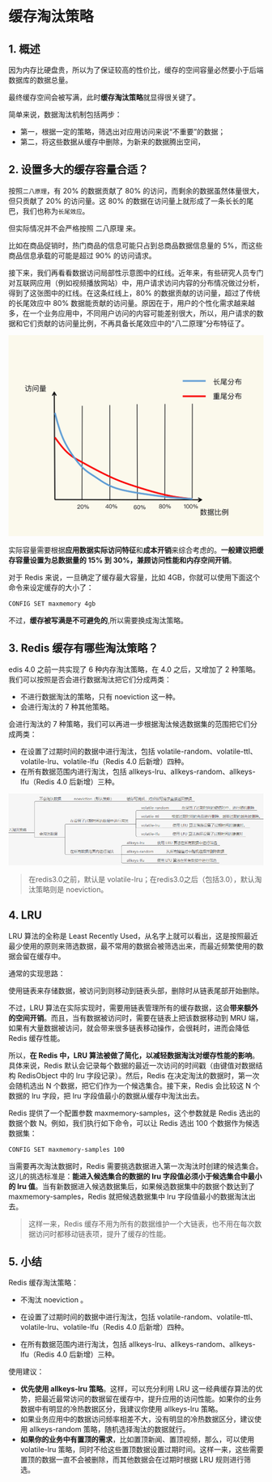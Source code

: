 # 缓存淘汰策略

## 1. 概述

因为内存比硬盘贵，所以为了保证较高的性价比，缓存的空间容量必然要小于后端数据库的数据总量。

最终缓存空间会被写满，此时**缓存淘汰策略**就显得很关键了。

简单来说，数据淘汰机制包括两步：

* 第一，根据一定的策略，筛选出对应用访问来说“不重要”的数据；
* 第二，将这些数据从缓存中删除，为新来的数据腾出空间，



## 2. 设置多大的缓存容量合适？

按照`二八原理`，有 20% 的数据贡献了 80% 的访问，而剩余的数据虽然体量很大，但只贡献了 20% 的访问量。这 80% 的数据在访问量上就形成了一条长长的尾巴，我们也称为`长尾效应`。

但实际情况并不会严格按照 二八原理 来。

比如在商品促销时，热门商品的信息可能只占到总商品数据信息量的 5%，而这些商品信息承载的可能是超过 90% 的访问请求。

接下来，我们再看看数据访问局部性示意图中的红线。近年来，有些研究人员专门对互联网应用（例如视频播放网站）中，用户请求访问内容的分布情况做过分析，得到了这张图中的红线。在这条红线上，80% 的数据贡献的访问量，超过了传统的长尾效应中 80% 数据能贡献的访问量。原因在于，用户的个性化需求越来越多，在一个业务应用中，不同用户访问的内容可能差别很大，所以，用户请求的数据和它们贡献的访问量比例，不再具备长尾效应中的“八二原理”分布特征了。

![](assets/二八原理.webp)



实际容量需要根据**应用数据实际访问特征**和**成本开销**来综合考虑的。**一般建议把缓存容量设置为总数据量的 15% 到 30%，兼顾访问性能和内存空间开销**。

对于 Redis 来说，一旦确定了缓存最大容量，比如 4GB，你就可以使用下面这个命令来设定缓存的大小了：

```sh
CONFIG SET maxmemory 4gb
```



不过，**缓存被写满是不可避免的**,所以需要换成淘汰策略。

## 3. Redis 缓存有哪些淘汰策略？

edis 4.0 之前一共实现了 6 种内存淘汰策略，在 4.0 之后，又增加了 2 种策略。我们可以按照是否会进行数据淘汰把它们分成两类：

* 不进行数据淘汰的策略，只有 noeviction 这一种。
* 会进行淘汰的 7 种其他策略。

会进行淘汰的 7 种策略，我们可以再进一步根据淘汰候选数据集的范围把它们分成两类：

* 在设置了过期时间的数据中进行淘汰，包括 volatile-random、volatile-ttl、volatile-lru、volatile-lfu（Redis  4.0 后新增）四种。
* 在所有数据范围内进行淘汰，包括 allkeys-lru、allkeys-random、allkeys-lfu（Redis 4.0 后新增）三种。

![](assets/淘汰策略.png)



> 在redis3.0之前，默认是 volatile-lru；在redis3.0之后（包括3.0），默认淘汰策略则是 noeviction。



## 4. LRU

LRU 算法的全称是 Least Recently Used，从名字上就可以看出，这是按照最近最少使用的原则来筛选数据，最不常用的数据会被筛选出来，而最近频繁使用的数据会留在缓存中。

通常的实现思路：

使用链表来存储数据，被访问到则移动到链表头部，删除时从链表尾部开始删除。

不过，LRU 算法在实际实现时，需要用链表管理所有的缓存数据，这会**带来额外的空间开销**。而且，当有数据被访问时，需要在链表上把该数据移动到 MRU 端，如果有大量数据被访问，就会带来很多链表移动操作，会很耗时，进而会降低 Redis 缓存性能。

所以，**在 Redis 中，LRU 算法被做了简化，以减轻数据淘汰对缓存性能的影响**。具体来说，Redis 默认会记录每个数据的最近一次访问的时间戳（由键值对数据结构 RedisObject 中的 lru 字段记录）。然后，Redis 在决定淘汰的数据时，第一次会随机选出 N 个数据，把它们作为一个候选集合。接下来，Redis 会比较这 N 个数据的 lru 字段，把 lru 字段值最小的数据从缓存中淘汰出去。

Redis 提供了一个配置参数 maxmemory-samples，这个参数就是 Redis 选出的数据个数 N。例如，我们执行如下命令，可以让 Redis 选出 100 个数据作为候选数据集：

```sh
CONFIG SET maxmemory-samples 100
```

当需要再次淘汰数据时，Redis 需要挑选数据进入第一次淘汰时创建的候选集合。这儿的挑选标准是：**能进入候选集合的数据的 lru 字段值必须小于候选集合中最小的 lru 值**。当有新数据进入候选数据集后，如果候选数据集中的数据个数达到了 maxmemory-samples，Redis 就把候选数据集中 lru 字段值最小的数据淘汰出去。

> 这样一来，Redis 缓存不用为所有的数据维护一个大链表，也不用在每次数据访问时都移动链表项，提升了缓存的性能。





## 5. 小结

Redis 缓存淘汰策略：

* 不淘汰 noeviction 。

* 在设置了过期时间的数据中进行淘汰，包括 volatile-random、volatile-ttl、volatile-lru、volatile-lfu（Redis  4.0 后新增）四种。
* 在所有数据范围内进行淘汰，包括 allkeys-lru、allkeys-random、allkeys-lfu（Redis 4.0 后新增）三种。

使用建议：

* **优先使用 allkeys-lru 策略**。这样，可以充分利用 LRU 这一经典缓存算法的优势，把最近最常访问的数据留在缓存中，提升应用的访问性能。如果你的业务数据中有明显的冷热数据区分，我建议你使用 allkeys-lru 策略。
* 如果业务应用中的数据访问频率相差不大，没有明显的冷热数据区分，建议使用 allkeys-random 策略，随机选择淘汰的数据就行。
* **如果你的业务中有置顶的需求**，比如置顶新闻、置顶视频，那么，可以使用 volatile-lru 策略，同时不给这些置顶数据设置过期时间。这样一来，这些需要置顶的数据一直不会被删除，而其他数据会在过期时根据 LRU 规则进行筛选。